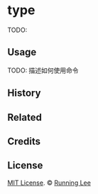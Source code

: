 # type

TODO:

## Usage

TODO: 描述如何使用命令


## History



## Related



## Credits



## License

[MIT License](https://opensource.org/licenses/mit-license.html). ©  [Running Lee](mailto:lihui870920@gmail.com)